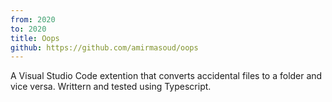 ```yaml
---
from: 2020
to: 2020
title: Oops
github: https://github.com/amirmasoud/oops
---
```


A Visual Studio Code extention that converts accidental files to a folder and
vice versa. Writtern and tested using Typescript.
